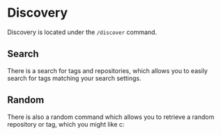 # Discovery

Discovery is located under the `/discover` command.

## Search

There is a search for tags and repositories, which allows you to easily search for tags matching your search settings.

## Random

There is also a random command which allows you to retrieve a random repository or tag, which you might like c:

